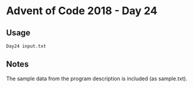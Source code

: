 # Advent of Code 2018 - Day 24

## Usage
```
Day24 input.txt
```

## Notes
The sample data from the program description is included (as sample.txt).
